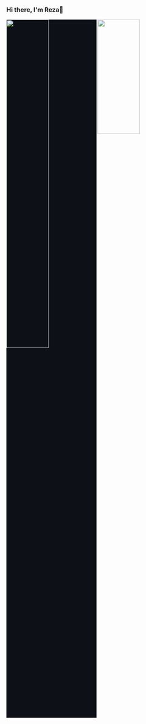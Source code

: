 ### Hi there, I'm Reza👋

<img align="left" width="47%" src="https://github-readme-stats.vercel.app/api?username=Rezaeskandar&show_icons=true&theme=transparent" style="background: #0d1117;">
<img align ="left" width = "47%" src ="https://github-readme-stats.vercel.app/api?username=Rezaeskandar&show_icons=true&hide=contribs,prs&cache_seconds=86400&theme=midnight-purple" height="300"/>


